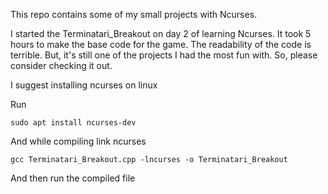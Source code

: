 This repo contains some of my small projects with Ncurses.

I started the Terminatari_Breakout on day 2 of learning Ncurses. It took 5 hours to make the base code for the game. The readability of the code is terrible. But, it's still one of the projects I had the most fun with. So, please consider checking it out.

I suggest installing ncurses on linux

Run

`sudo apt install ncurses-dev`

And while compiling link ncurses

`gcc Terminatari_Breakout.cpp -lncurses -o Terminatari_Breakout`

And then run the compiled file
